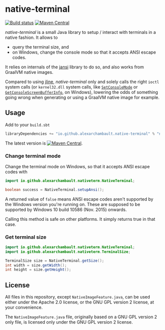 # native-terminal

[![Build status](https://github.com/alexarchambault/native-terminal/workflows/CI/badge.svg)](https://github.com/alexarchambault/native-terminal/actions?query=workflow%3ACI)
[![Maven Central](https://img.shields.io/maven-central/v/io.github.alexarchambault.native-terminal/native-terminal.svg)](https://maven-badges.herokuapp.com/maven-central/io.github.alexarchambault.native-terminal/native-terminal)

*native-terminal* is a small Java library to setup / interact with terminals in a native fashion. It allows to
- query the terminal size, and
- on Windows, change the console mode so that it accepts ANSI escape codes.

It relies on internals of the [jansi](https://github.com/fusesource/jansi) library to do so, and also works from
GraalVM native images.

Compared to using [jline](https://github.com/jline/jline3), *native-terminal* only and solely calls the right
`ioctl` system calls
(or `kernel32.dll` system calls, like [`SetConsoleMode`](https://docs.microsoft.com/en-us/windows/console/setconsolemode)
or [`GetConsoleScreenBufferInfo`](https://docs.microsoft.com/en-us/windows/console/getconsolescreenbufferinfo), on Windows),
lowering the odds of something going wrong when generating or using a GraalVM native image for example.

## Usage

Add to your `build.sbt`
```scala
libraryDependencies += "io.github.alexarchambault.native-terminal" % "native-terminal" % "0.0.7"
```

The latest version is [![Maven Central](https://img.shields.io/maven-central/v/io.github.alexarchambault.native-terminal/native-terminal.svg)](https://maven-badges.herokuapp.com/maven-central/io.github.alexarchambault.native-terminal/native-terminal).

### Change terminal mode

Change the terminal mode on Windows, so that it accepts ANSI escape codes with
```java
import io.github.alexarchambault.nativeterm.NativeTerminal;

boolean success = NativeTerminal.setupAnsi();
```

A returned value of `false` means ANSI escape codes aren't supported by the Windows version you're running on.
These are supposed to be supported by Windows 10 build 10586 (Nov. 2015) onwards.

Calling this method is safe on other platforms. It simply returns true in that case.

### Get terminal size

```java
import io.github.alexarchambault.nativeterm.NativeTerminal;
import io.github.alexarchambault.nativeterm.TerminalSize;

TerminalSize size = NativeTerminal.getSize();
int width = size.getWidth();
int height = size.getHeight();
```

## License

All files in this repository, except `NativeImageFeature.java`, can be used either under the
Apache 2.0 license, or the GNU GPL version 2 license, at your convenience.

The `NativeImageFeature.java` file, originally based on a GNU GPL version 2 only file, is licensed only
under the GNU GPL version 2 license.

